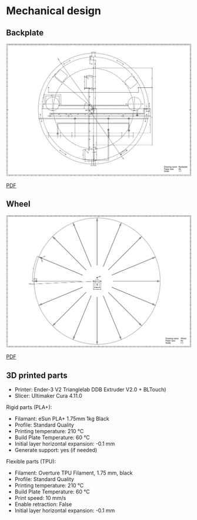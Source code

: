
# Mechanical design

## Backplate

![](imgs/backplate%20drawing.png)

[PDF](backplate/backplate%20drawing.pdf)

## Wheel

![](imgs/wheel%20drawing.png)

[PDF](backplate/wheel%20drawing.pdf)

## 3D printed parts

* Printer: Ender-3 V2 Trianglelab DDB Extruder V2.0 + BLTouch)
* Slicer: Ultimaker Cura 4.11.0

Rigid parts (PLA+):

* Filamant: eSun PLA+ 1.75mm 1kg Black
* Profile: Standard Quality
* Printing temperature: 210 °C
* Build Plate Temperature: 60 °C
* Initial layer horizontal expansion: -0.1 mm
* Generate support: yes (if needed)

Flexible parts (TPU):

* Filament: Overture TPU Filament, 1.75 mm, black
* Profile: Standard Quality
* Printing temperature: 210 °C
* Build Plate Temperature: 60 °C
* Print speed: 10 mm/s
* Enable retraction: False
* Initial layer horizontal expansion: -0.1 mm


